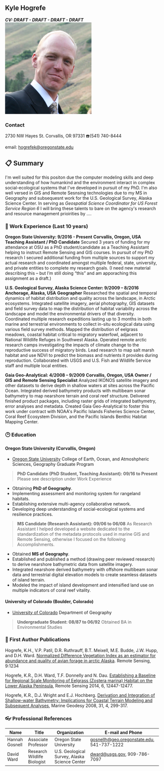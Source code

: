 ## Kyle Hogrefe
**_CV: DRAFT - DRAFT - DRAFT - DRAFT_**
![](img/Kyle_HeadShot.PNG)

### Contact
2730 NW Hayes St.
Corvallis, OR 97331
:telephone:(541) 740-8444

email: hogrefek@oregonstate.edu

## :clipboard: Summary
I'm well suited for this positon due the computer modeling skills and deep understanding of how humankind and the environment interact in complex social-ecological systems that I've developed in pursuit of my PhD.  I'm also well versed in GIS and Remote Sesnsing technologies due to my MS in Geography and subsequesnt work for the U.S. Geological Survey, Alaska Science Center.  In serving as _Geospatial Science Coordinator for US Forest Service Region 6_ I will bring these talents to bare on the agency's research and resource management prioirities by ....

### :muscle: Work Experience (Last 10 years)

__Oregon State University: 9/2016 - Present__
__Corvallis, Oregon, USA__
__Teaching Assistant / PhD Candidate__
Secured 3 years of funding for my attendance at OSU as a PhD student/candidate as a Teaching Assistant helping to instruct Remote Sensing and GIS courses.  In pursuit of my PhD research I secured additional funding from multiple sources to support my actual research and coordinated amongst multiple federal, state, university, and private entities to complete my research goals.
(I need new material describing this – but I’m still doing “this” and am apporaching this assignment as a draft.)

__U.S. Geological Survey, Alaska Science Center: 9/2009 – 8/2016__
__Anchorage, Alaska, USA__
__Geographer__
Researched the spatial and temporal dynamics of habitat distribution and quality across the landscape, in Arctic ecosystems. Integrated satellite imagery, aerial photography, GIS datasets and field survey data to map the distribution of habitat variability across the landscape and model the environmental drivers of that diversity. Coordinated multiple research expeditions lasting up to 3 months in both marine and terrestrial environments to collect in-situ ecological data using various field survey methods. Mapped the distribution of eelgrass meadows, coastal habitat critical to migratory waterfowl, adjacent to National Wildlife Refuges in Southwest Alaska. Operated remote arctic research camps investigating the impacts of climate change to the reproductive success of migratory birds. Lead research to map salt marsh habitat and use NDVI to predict the biomass and nutrients it provides during reproduction. Collaborated with USGS and U.S. Fish and Wildlife Service staff and multiple local entities.

__Gaia Geo-Analytical: 4/2008 – 9/2009__
__Corvallis, Oregon, USA__
__Owner / GIS and Remote Sensing Specialist__
Analyzed IKONOS satellite imagery and other datasets to derive depth in shallow waters at sites across the Pacific Ocean. Integrated derived bathymetry products with multibeam sonar bathymetry to map nearshore terrain and coral reef structure. Delivered finished product packages, including raster grids of integrated bathymetry, error analyses and metadata. Created Gaia Geo-Analytical to foster this work under contract with NOAA's Pacific Islands Fisheries Science Center, Coral Reef Ecosystem Division, and the Pacific Islands Benthic Habitat Mapping Center.

### :clock2: Education
#### Oregon State University (Corvallis, Oregon)

* [Oregon State University][OregonStateUniversity]
  College of Earth, Ocean, and Atmoshpheric Sciences, Geography Graduate Program
> __PhD Candidate (PhD Student, Teaching Assistant): 09/16 to Present__
  Please see description under Work Experience

- Obtaining **PhD of Geography**.
- Implementing assessment and monitoring system for rangeland habitats.
- Establishing extensive multi-agency collaborative network.
- Developing deep understanding of social-ecological systems and resilience practices.

>__MS Candidate (Research Assistant): 09/06 to 06/08__
 As Research Assistant I helped developed a website dedicated to the standardization of the metadata protocols used in marine GIS and Remote Sensing, otherwise I focused on the following Accomplishments.

- Obtained **MS of Geography**.
- Established and published a method (drawing peer reviewed research) to derive nearshore bathymetric data from satellite imagery.
- Integrated nearshore derived bathymetry with offshore multibeam sonar data and terrestrial digital elevation models to create seamless datasets of island terrain.
- Modeled the impact of island development and intensified land use on multiple indicators of coral reef vitality.

#### University of Colorado (Boulder, Colorado)
* [University of Colorado][UninversityOfColorado]
Department of Geography

> __Undergraduate Student: 08/87 to 06/92__
Obtained BA in Environmental Studies

### :page_with_curl: First Author Publications
Hogrefe, K.H., V.P. Patil, D.R. Ruthrauff, B.T. Meixell, M.E. Budde, J.W. Hupp, and D.H. Ward. [Normalized Difference Vegetation Index as an estimator for abundance and quality of avian forage in arctic Alaska][NDVI_Forage]. Remote Sensing, 9:1234

Hogrefe, K.R., D.H. Ward, T.F. Donnelly and N. Dau. [Establishing a Baseline for Regional Scale Monitoring of Eelgrass (Zostera marina) Habitat on the Lower Alaska Peninsula][Eelgrass_Monitoring], Remote Sensing 2014, 6, 12447-12477.

Hogrefe, K.R., D.J. Wright and E.J. Hochberg. [Derivation and Integration of Shallow-water Bathymetry: Implications for Coastal Terrain Modeling and Subsequent Analyses][Derived_Bathymetry], Marine Geodesy 2008, 31, 4, 299-317.

### :eyeglasses: Professional References
Name | Title | Organization | E-mail and Phone
-----|-------|--------------|---------
Hannah Gosnell |Associate Professor|Oregon State University|gosnellh@geo.oregonstate.edu, 541-737-1222
David Ward|Research Wildlife Biologist|U.S. Geological Survey, Alaska Science Center|dward@usgs.gov, 909-786-7097


[OregonStateUniversity]: http://ceoas.oregonstate.edu/academics/geography/
[UninversityOfColorado]: https://www.colorado.edu/academics/programs/geography
[NDVI_Forage]: https://www.mdpi.com/2072-4292/9/12/1234
[Eelgrass_Monitoring]: https://www.mdpi.com/2072-4292/6/12/12447
[Derived_Bathymetry]: https://www.researchgate.net/publication/228647442_Derivation_and_Integration_of_Shallow-Water_Bathymetry_Implications_for_Coastal_Terrain_Modeling_and_Subsequent_Analyses
